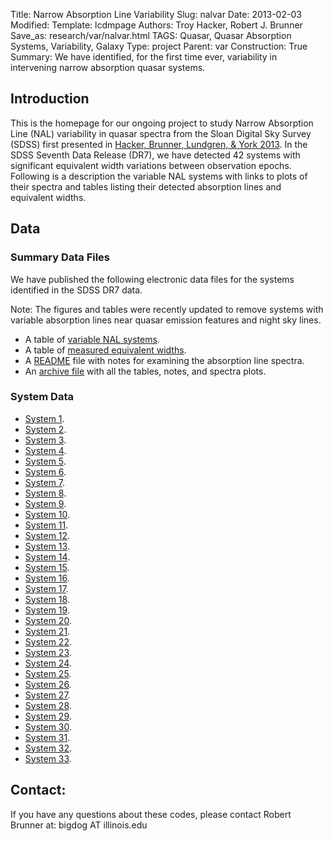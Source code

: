 Title: Narrow Absorption Line Variability
Slug: nalvar
Date: 2013-02-03
Modified: 
Template: lcdmpage
Authors: Troy Hacker, Robert J. Brunner
Save_as: research/var/nalvar.html
TAGS: Quasar, Quasar Absorption Systems, Variability, Galaxy
Type: project
Parent: var
Construction: True
Summary: We have identified, for the first time ever, variability in intervening narrow absorption quasar systems.

## Introduction

This is the homepage for our ongoing project to study Narrow Absorption
Line (NAL) variability in quasar spectra from the Sloan Digital Sky
Survey (SDSS) first presented in [Hacker, Brunner, Lundgren, & York
2013](http://adsabs.harvard.edu/abs/2013MNRAS.434..163H). In the SDSS
Seventh Data Release (DR7), we have detected 42 systems with significant
equivalent width variations between observation epochs. Following is a
description the variable NAL systems with links to plots of their
spectra and tables listing their detected absorption lines and
equivalent widths. 

## Data

### Summary Data Files

We have published the following electronic data files for the systems
identified in the SDSS DR7 data.

Note: The figures and tables were recently updated to remove systems
with variable absorption lines near quasar emission features and night
sky lines.

- A table of [variable NAL systems](/static/nalvar/varsystable.pdf).
- A table of [measured equivalent widths](/static/nalvar/varEWtable.pdf).
- A [README](/static/nalvar/README.txt) file with notes for examining the absorption line spectra.
- An [archive file](/static/nalvar/varsysinfo.zip) with all the tables, notes, and spectra plots.

### System Data

- [System 1](/static/nalvar/system01.pdf).  
- [System 2](/static/nalvar/system02.pdf).
- [System 3](/static/nalvar/system03.pdf).
- [System 4](/static/nalvar/system04.pdf).
- [System 5](/static/nalvar/system05.pdf).
- [System 6](/static/nalvar/system06.pdf).
- [System 7](/static/nalvar/system07.pdf).
- [System 8](/static/nalvar/system08.pdf).
- [System 9](/static/nalvar/system09.pdf).
- [System 10](/static/nalvar/system10.pdf).
- [System 11](/static/nalvar/system11.pdf).
- [System 12](/static/nalvar/system12.pdf).
- [System 13](/static/nalvar/system13.pdf).
- [System 14](/static/nalvar/system14.pdf).
- [System 15](/static/nalvar/system15.pdf).
- [System 16](/static/nalvar/system16.pdf).
- [System 17](/static/nalvar/system17.pdf).
- [System 18](/static/nalvar/system18.pdf).
- [System 19](/static/nalvar/system19.pdf).
- [System 20](/static/nalvar/system20.pdf).
- [System 21](/static/nalvar/system21.pdf).
- [System 22](/static/nalvar/system22.pdf).
- [System 23](/static/nalvar/system23.pdf).
- [System 24](/static/nalvar/system24.pdf).
- [System 25](/static/nalvar/system25.pdf).
- [System 26](/static/nalvar/system26.pdf).
- [System 27](/static/nalvar/system27.pdf).
- [System 28](/static/nalvar/system28.pdf).
- [System 29](/static/nalvar/system29.pdf).
- [System 30](/static/nalvar/system30.pdf).
- [System 31](/static/nalvar/system32.pdf).
- [System 32](/static/nalvar/system32.pdf).
- [System 33](/static/nalvar/system33.pdf).

## Contact:

If you have any questions about these codes, please contact Robert
Brunner at: bigdog AT illinois.edu
